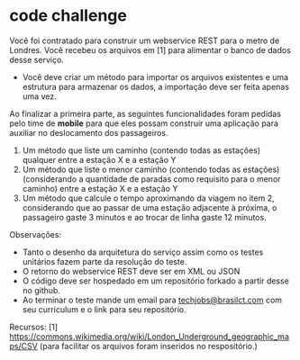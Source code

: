 code challenge
==============

Você foi contratado para construir um webservice REST para o metro de Londres. Você recebeu os arquivos em [1] para alimentar o banco de dados desse serviço. 

* Você deve criar um método para importar os arquivos existentes e uma estrutura para armazenar os dados, a importação deve ser feita apenas uma vez. 

Ao finalizar a primeira parte, as seguintes funcionalidades foram pedidas pelo time de **mobile** para que eles possam construir uma aplicação para auxiliar no deslocamento dos passageiros. 

1. Um método que liste um caminho (contendo todas as estações) qualquer entre a estação X e a estação Y 
2. Um método que liste o menor caminho (contendo todas as estações) (considerando a quantidade de paradas como requisito para o menor caminho) entre a estação X e a estação Y
3. Um método que calcule o tempo aproximando da viagem no item 2, considerando que ao passar de uma estação adjacente à próxima, o passageiro gaste 3 minutos e ao trocar de linha gaste 12 minutos. 

Observações: 

* Tanto o desenho da arquitetura do serviço assim como os testes unitários fazem parte da resolução do teste. 
* O retorno do webservice REST deve ser em XML ou JSON 
* O código deve ser hospedado em um repositório forkado a partir desse no github. 
* Ao terminar o teste mande um email para techjobs@brasilct.com com seu curriculum e o link para seu repositório.


Recursos: 
[1] https://commons.wikimedia.org/wiki/London_Underground_geographic_maps/CSV (para facilitar os arquivos foram inseridos no respositório.) 

